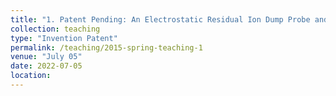 ```yaml
---
title: "1. Patent Pending: An Electrostatic Residual Ion Dump Probe and Measurement Method for Radiation Characterization and Diagnosis"
collection: teaching
type: "Invention Patent"
permalink: /teaching/2015-spring-teaching-1
venue: "July 05"
date: 2022-07-05
location: 
---
```

